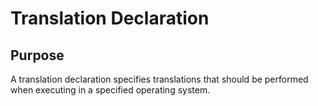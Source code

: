 # Translation Declaration

## Purpose

A translation declaration specifies translations that should be performed when executing
in a specified operating system.
